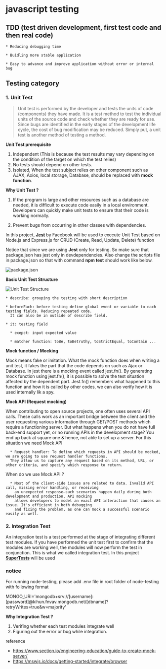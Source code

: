 # javascript testing

## TDD (test driven development, first test code and then real code) 

    * Reducing debugging time 
    
    * Buidling more stable application 
    
    * Easy to advance and improve application without error or internal bug
    
## Testing category 

### 1. Unit Test 

> Unit test is performed by the developer and tests the units of code (components) 
they have made. It is a test method to test the individual units of the source code and check whether 
they are ready for use. Since bugs are identified in the early stages of the development life cycle, 
the cost of bug modification may be reduced. Simply put, a unit test is another method 
of testing a method.


**Unit Test prerequisite**

1. Independent (This is because the test results may vary depending on the condition of the target on which the test relies)
2. No tests should depend on other tests.
3. Isolated, When the test subject relies on other component such as AJAX, Axios, local storage, Database, should be replaced with **mock function**. 


**Why Unit Test ?**

1. If the program is large and other resources such as a database are needed, it is difficult to execute code easily in a local environment. Developers can quickly make unit tests to ensure that their code is working normally. 

2. Prevent bugs from occurring in other classes with dependencies.


In this project, **[Jest](https://jestjs.io/)** by Facebook will be used to execute Unit Test based on Node.js and Express.js for CRUD (Create, Read, Update, Delete) function 

Notice that since we are using **Jest** only for testing. So make sure that package.json has jest only in devdependencies. Also change the scripts file in package.json so that with command **npm test** should work like below. 

![package.json](https://user-images.githubusercontent.com/45092135/137321162-8b52fb43-c3ac-406c-9923-19b27aab6292.png)


**Basic Unit Test Structure** 

![Unit Test Structure](https://user-images.githubusercontent.com/45092135/137322803-690182be-40f7-4787-a4ac-0f66e0b2a681.png)

    * describe: grouping the testing with short description
    
    * beforeEach: before testing define global event or variable to each testing fields. Reducing repeated code. 
      It can also be in outside of describe field.
   
    * it: testing field
    
      * exepct: input expected value 
      
      * matcher function: toBe, toBetruthy, toStrictEqual, toContain ... 


**Mock function / Mocking**

Mock means fake or imitation. What the mock function does when writing a unit test, it fakes the part that the code depends on such as Ajax or Database. 
In jest there is a mocking event called jest.fn(). By generating mock function using jest.fn(), it is possible to solve the test situation affected by the dependent part. Jest.fn() remembers what happened to this function and how it is called by other codes, we can also verify how it is used internally lik a spy.

**Mock API (Request mocking)** 

When contributing to open source projects, one often uses several API calls. These calls work as an important bridge between the client and the user requesting various information through GET/POST methods which require a functioning server. But what happens when you do not have full back-end support yet, or no running APIs in the development stage? You end up back at square one & hence, not able to set up a server. For this situation we need Mock API 

      * Request handler: To define which requests in API should be mocked, we are going to use request handler functions. 
      They allow us to capture any request based on its method, URL, or other criteria, and specify which response to return.
    
When do we use Mock API ? 

      * Most of the client-side issues are related to data. Invalid API call, missing error handling, or receiving 
        an unexpected response—such scenarios happen daily during both development and production. API mocking 
        allows developers to model an exact API interaction that causes an issue. It's efficient in both debugging 
        and fixing the problem, as one can mock a successful scenario easily as well.

### 2. Integration Test 

An integration test is a test performed at the stage of integrating different test modules. 
If you have performed the unit test first to confirm that the modules are working well, the modules will now perform the test in conjunction.
This is what we called integration test. In this project **[SuperTests](https://www.npmjs.com/package/supertest)** will be used 


### notice 

For running node-testing, please add .env file in root folder of node-testing with following format 

MONGO_URI='mongodb+srv://[username]:[password]@kihun.fnvav.mongodb.net/[dbname]?retryWrites=true&w=majority'

**Why Integration Test ?** 

1. Verifing whether each test modules integrate well 
2. Figuring out the error or bug while integration.
 
reference 
* https://www.section.io/engineering-education/guide-to-create-mock-server/
* https://mswjs.io/docs/getting-started/integrate/browser

